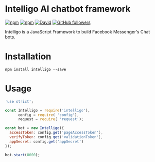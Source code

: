 # Intelligo AI chatbot framework

[![npm](https://img.shields.io/npm/dt/intelligo.svg)](https://github.com/techstar-inc/intelligo)
[![npm](https://img.shields.io/npm/v/intelligo.svg)](https://github.com/techstar-inc/intelligo)
[![David](https://img.shields.io/david/techstar-inc/intelligo.svg)](https://github.com/techstar-inc/intelligo)
[![GitHub followers](https://img.shields.io/github/followers/tortuvshin.svg?style=social&label=Follow)](https://github.com/tortuvshin)


Intelligo is a JavaScript Framework to build Facebook Messenger's Chat bots.

# Installation 

```
npm install intelligo --save
```

# Usage

```js
'use strict';

const Intelligo = require('intelligo'),
      config = require( 'config'),
      request = require( 'request');

const bot = new Intelligo({
  accessToken: config.get('pageAccessToken'),
  verifyToken: config.get('validationToken'),
  appSecret: config.get('appSecret')
});

bot.start(8000);

```